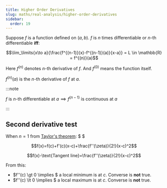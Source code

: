 ```yaml
---
title: Higher Order Derivatives
slug: maths/real-analysis/higher-order-derivatives
sidebar:
  order: 19
---
```


Suppose $f$ is a function defined on $(a,b)$. $f$ is $n$ times differentiable or
$n$-th differentiable **iff**:

```math
\lim_\limits{x\to a}{\frac{f^{(n-1)}(x)-f^{(n-1)}(a)}{x-a}} = L \in \mathbb{R} = f^{(n)}(a)
```

Here $f^{(n)}$ denotes $n$-th derivative of $f$. And $f^{(0)}$ means the
function itself.

$f^{(n)}(a)$ is the $n$-th derivative of $f$ at $a$.

:::note

$f \text{ is } n \text{-th differentiable at } a \implies f^{(n-1)} \text{ is continuous at } a$

:::

## Second derivative test

When $n=1$ from [Taylor's theorem](/maths/real-analysis/taylor-theorem/): $ $

```math
f(x)=f(c)+f'(c)(x-c)+\frac{f''(\zeta)}{2!}(x-c)^2
```

```math
f(x)-\text{Tangent line}=\frac{f''(\zeta)}{2!}(x-c)^2
```

From this:

- $f''(c) \gt 0 \implies $ a local minimum is at $c$. Converse is **not** true.
- $f''(c) \lt 0 \implies $ a local maximum is at $c$. Converse is **not** true.
